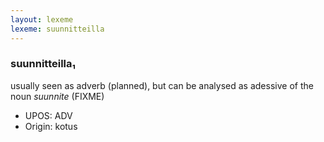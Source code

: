 ```yaml
---
layout: lexeme
lexeme: suunnitteilla
---
```


###  suunnitteilla₁

usually seen as adverb (planned), but can be analysed as adessive of the noun *suunnite* (FIXME)
* UPOS:  ADV
* Origin:  kotus


